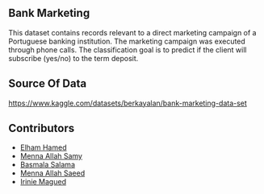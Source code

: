 ## Bank Marketing 
This dataset contains records relevant to a direct marketing campaign of a Portuguese banking institution. The marketing campaign was executed through phone calls.
The classification goal is to predict if the client will subscribe (yes/no) to the term deposit.

## Source Of Data
https://www.kaggle.com/datasets/berkayalan/bank-marketing-data-set

## Contributors
- [Elham Hamed](https://github.com/elhamhamed)  
- [Menna Allah Samy](https://github.com/MennaAllahSamy)  
- [Basmala Salama](https://github.com/llbasmalall)  
- [Menna Allah Saeed](https://github.com/MennaSaeed22)  
- [Irinie Magued](https://github.com/IrinieSabry)
